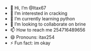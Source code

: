- 👋 Hi, I’m @Itax67
- 👀 I’m interested in cracking
- 🌱 I’m currently learning python
- 💞️ I’m looking to collaborate on brine
- 📫 How to reach me 254716489656
- 😄 Pronouns: itax254
- ⚡ Fun fact: im okay

<!---
Itax67/Itax67 is a ✨ special ✨ repository because its `README.md` (this file) appears on your GitHub profile.
You can click the Preview link to take a look at your changes.
--->
